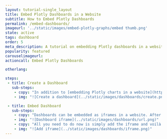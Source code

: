 ```yaml
---
layout: tutorial-single_layout
title: Embed Plotly Dashboards in a Website
subtitle: How to Embed Plotly Dashboards
permalink: /embed-dashboards/
imageurl: '../static/images/embed-plotly-graphs/embed thumb.png'
state: active
tags: dashboard
order: 5
meta_description: A tutorial on embedding Plotly dashboards in a website.
popularity: featured
carouselimageurl:
actioncall: Embed Plotly Dashboards

otherlang:

steps:
 - title: Create a Dashboard
   sub-steps:
    - copy: "In addition to [embedding Plotly charts in a website](https://help.plot.ly/embed-graphs-in-websites/), users can embed [Plotly dashboards](https://plot.ly/dashboards-and-reports/) as well! First, create and save your dashboard at [https://plot.ly/dashboard/create/](https://plot.ly/dashboard/create/). For more information about getting started with dashboards, see: [https://help.plot.ly/create-a-dashboard/](https://help.plot.ly/create-a-dashboard/)."
    - img: "![Create a dashboard](../static/images/dashboards/create.png)"

 - title: Embed Dashboard
   sub-steps:
    - copy: "Dashboards can be embedded as iframes in a website. After completing and saving your dashboard, navigate to your home folder and click on the share icon situated on the dashboard thumbnail (just like you would do when sharing a chart). In the pop-up modal box, click 'Embed', then copy the iframe code snippet."
    - img: "![Dashboard iframe](../static/images/dashboards/url.png)"
    - copy: "All you need to do now is simply add the iframe and voilà!"
    - img: "![Add iframe](../static/images/dashboards/iframe.png)"
---
```

